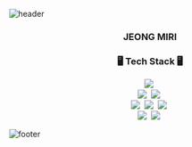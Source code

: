 ![header](https://capsule-render.vercel.app/api?type=slice&color=gradient&height=300&text=JEONGMIRI)

<h3 align="center"> JEONG MIRI </h3>
<p align="center">
</p>

<h3 align="center">🖥️ Tech Stack 🖥️</h3>
<p align="center">
  <img src="https://img.shields.io/badge/-Python-blue"/>&nbsp
  <br>
  <img src="https://img.shields.io/badge/-MySQL-navy"/>&nbsp
  <img src="https://img.shields.io/badge/-PostgreSQL-navy"/>&nbsp
  <br>
  <img src="https://img.shields.io/badge/-Nginx-green"/>&nbsp
  <img src="https://img.shields.io/badge/-Docker-skyblue"/>&nbsp
  <img src="https://img.shields.io/badge/-Jenkins-lightgray"/>&nbsp
  <br>
  <img src="https://img.shields.io/badge/-AWS-black"/>&nbsp
  <img src="https://img.shields.io/badge/-Git-black"/>&nbsp
</p>

![footer](https://capsule-render.vercel.app/api?type=slice&color=gradient&height=300&section=footer)
